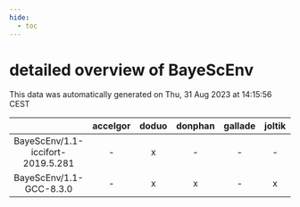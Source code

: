 ```yaml
---
hide:
  - toc
---
```


detailed overview of BayeScEnv
==============================


This data was automatically generated on Thu, 31 Aug 2023 at 14:15:56 CEST  

| |accelgor|doduo|donphan|gallade|joltik|skitty|swalot|victini|
| :---: | :---: | :---: | :---: | :---: | :---: | :---: | :---: | :---: |
|BayeScEnv/1.1-iccifort-2019.5.281|-|x|-|-|-|-|-|-|
|BayeScEnv/1.1-GCC-8.3.0|-|x|x|-|x|-|-|-|
